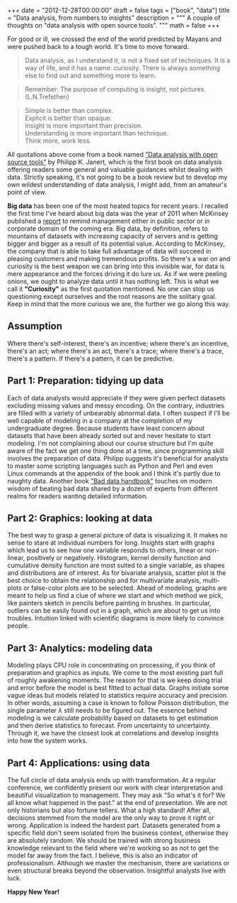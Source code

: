 +++
date = "2012-12-28T00:00:00"
draft = false
tags = ["book", "data"]
title = "Data analysis, from numbers to insights"
description = """
A couple of thoughts on "data analysis with open source tools".
"""
math = false
+++

For good or ill, we crossed the end of the world predicted by Mayans and were pushed back to a tough world. It's time to move forward.  

> Data analysis, as I understand it, is not a fixed set of techniques. It is a way of life, and it has a name: curiosity. There is always something else to find out and something more to learn.  

> Remember: The purpose of computing is insight, not pictures. (L.N.Trefethen)  

> Simple is better than complex.  
> Explicit is better than opaque.  
> Insight is more important than precision.  
> Understanding is more important than technique.  
> Think more, work less.  

All quotations above come from a book named ["Data analysis with open source tools"](http://www.amazon.com/Data-Analysis-Open-Source-Tools/dp/0596802358) by Philipp K. Janert, which is the first book on data analysis offering readers some general and valuable guidances whilst dealing with data. Strictly speaking, it's not going to be a book review but to develop my own wildest understanding of data analysis, I might add, from an amateur's point of view.  

**Big data** has been one of the most heated topics for recent years. I recalled the first time I've heard about big data was the year of 2011 when McKinsey published a [report](http://www.mckinsey.com/Insights/MGI/Research/Technology_and_Innovation/Big_data_The_next_frontier_for_innovation) to remind management either in public sector or in corporate domain of the coming era. Big data, by definition, refers to mountains of datasets with increasing capacity of servers and is getting bigger and bigger as a result of its potential value. According to McKinsey, the company that is able to take full advantage of data will succeed in pleasing customers and making tremendous profits. So there's a war on and curiosity is the best weapon we can bring into this invisible war, for data is mere appearance and the forces driving it do lure us. As if we were peeling onions, we ought to analyze data until it has nothing left. This is what we call it **"Curiosity"** as the first quotation mentioned. No one can stop us questioning except ourselves and the root reasons are the solitary goal. Keep in mind that the more curious we are, the further we go along this way.

## Assumption

Where there's self-interest, there's an incentive; where there's an incentive, there's an act; where there's an act, there's a trace; where there's a trace, there's a pattern. If there's a pattern, it can be predictive.

## Part 1: Preparation: tidying up data

Each of data analysts would appreciate if they were given perfect datasets excluding missing values and messy encoding. On the contrary, industries are filled with a variety of unbearably abnormal data. I often suspect if I'll be well capable of modeling in a company at the completion of my undergraduate degree. Because students have least concern about datasets that have been already sorted out and never hesitate to start modeling. I'm not complaining about our course structure but I'm quite aware of the fact we get one thing done at a time, since programming skill involves the preparation of data. Philipp suggests it's beneficial for analysts to master some scripting languages such as Python and Perl and even Linux commands at the appendix of the book and I think it's partly due to naughty data. Another book ["Bad data handbook"](http://www.amazon.com/Bad-Data-Handbook-Cleaning-Back/dp/1449321887) touches on modern wisdom of beating bad data shared by a dozen of experts from different realms for readers wanting detailed information.

## Part 2: Graphics: looking at data

The best way to grasp a general picture of data is visualizing it. It makes no sense to stare at individual numbers for long. Insights start with graphs which lead us to see how one variable responds to others, linear or non-linear, positively or negatively. Histogram, kernel density function and cumulative density function are most suited to a single variable, as shapes and distributions are of interest. As for bivariate analysis, scatter plot is the best choice to obtain the relationship and for multivariate analysis, multi-plots or false-color plots are to be selected. Ahead of modeling, graphs are meant to help us find a clue of where we start and which method we pick, like painters sketch in pencils before painting in brushes. In particular, outliers can be easily found out in a graph, which are about to get us into troubles. Intuition linked with scientific diagrams is more likely to convince people.

## Part 3: Analytics: modeling data

Modeling plays CPU role in concentrating on processing, if you think of preparation and graphics as inputs. We come to the most existing part full of roughly awakening moments. The reason for that is we keep doing trial and error before the model is best fitted to actual data. Graphs initiate some vague ideas but models related to statistics require accuracy and precision. In other words, assuming a case is known to follow Poisson distribution, the single parameter $\lambda$ still needs to be figured out. The essence behind modeling is we calculate probability based on datasets to get estimation and then derive statistics to forecast. From uncertainty to uncertainty. Through it, we have the closest look at correlations and develop insights into how the system works.

## Part 4: Applications: using data

The full circle of data analysis ends up with transformation. At a regular conference, we confidently present our work with clear interpretation and beautiful visualization to management. They may ask "So what's it for? We all know what happened in the past." at the end of presentation. We are not only historians but also fortune tellers. What a high standard! After all, decisions stemmed from the model are the only way to prove it right or wrong. Application is indeed the hardest part. Datasets generated from a specific field don't seem isolated from the business context, otherwise they are absolutely random. We should be trained with strong business knowledge relevant to the field where we're working so as not to get the model far away from the fact. I believe, this is also an indicator of professionalism. Although we master the mechanism, there are variations or even structural breaks beyond the observation. Insightful analysts live with luck.

**Happy New Year!**
